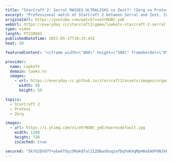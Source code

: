 ```yaml
---
title: "StarCraft 2: Serral MASSES ULTRALISKS vs Zest?! (Zerg vs Protoss)"
excerpt: "Professional match of StarCraft 2 between Serral and Zest. In this match Zest opens up with what looks like a standard turtle Sky Toss style. However, as he transitions towards a lot of Gateways, Serral is forced to respond and decides to go for Ultralisks. Ultras versus Protoss are incredibly uncommon."
originalUrl: https://youtube.com/watch?v=eVrNGBt_yeE
webUrl: https://everyday.cc/starcraft2/game/lowkotv-starcraft-2-serral-masses-ultralisks-vs-zest-zerg-vs-protoss/
type: video
length: PT21M46S
publishedDateTime: 2021-05-17T10:25:45Z
heat: 50

featuredContent: "<iframe width=\"800\" height=\"500\" frameborder=\"0\" src=\"https://www.youtube.com/embed/eVrNGBt_yeE\" allow=\"accelerometer; autoplay; encrypted-media; gyroscope; picture-in-picture\" allowfullscreen></iframe>"

provider:
  name: LowkoTV
  domain: lowko.tv
  images:
    - url: https://everyday-cc.github.io/starcraft2/assets/images/organizations/lowko.tv-50x50.jpg
      width: 50
      height: 50

topics:
  - StarCraft 2
  - Protoss
  - Zerg

images:
  - url: https://i.ytimg.com/vi/eVrNGBt_yeE/maxresdefault.jpg
    width: 1280
    height: 720
    isCached: true

secured: "5k7G2EhO7T+ybwXfOyz5MakQfalZ12DBanDuqzofDqYwKXqMpHAoEAOF8NJVByfkVJmkWyRdSXJET8B2hQVZONxtUiowzhTWLzTiAmphP5DTwpNOenJTerzVXXJVcPo+xCB2kIW63CZNL6ZG/ImBW4cMWDc4L6k5Axa+gadEZJOUUS5XaYU6WZMLuNtmH60/QzL5cY9ZKJihA6/40+7DVbCUYTRpG1V64CH+Y1+eM79yOZfZLvjuVYhf4GEIu80OngKh2iaybQ+lI1xZtaWp69PVYnJw1PkqWnHtXYauys+jB8P/+Ih21OKj2wDZCQsW5lJbv1FxVdB0MeXvJOVax1CYnIj4iwgYCAnM1v/ZB/dIAYW2LxBd0LP0O7VQqrVBkf5dx4OC5qOQjJL9PzLXf64aaGuVwpmpWBvbDfvFWFM=;6HesdSyn/CpPJ9a0m5S2pA=="
---
```



